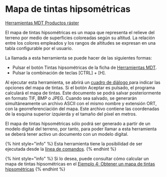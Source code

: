 # Mapa de tintas hipsométricas

[Herramientas MDT Productos ráster](../fichas-de-herramientas/ficha-de-herramientas-mdt/)

El mapa de tintas hipsométricas es un mapa que representa el relieve del terreno por medio de superficies coloreadas según su altitud. La relación entre los colores empleados y los rangos de altitudes se expresan en una tabla configurable por el usuario.

La llamada a esta herramienta se puede hacer de las siguientes formas:

* Pulsar el botón  Tintas hipsométricas de la ficha de [Herramientas MDT](../fichas-de-herramientas/ficha-de-herramientas-mdt/).
* Pulsar la combinación de teclas \[CTRL\] + \[H\].

Al ejecutar esta herramienta, se abrirá un [cuadro de diálogo ](../herramientas-mdt/mapa-de-tintas-hipsometricas/)para indicar las opciones del mapa de tintas. Si el botón Aceptar es pulsado, el programa calculará el mapa de tintas. Este documento se podrá salvar posteriormente en formato TIF, BMP o JPEG. Cuando sea salvado, se generarán simultáneamente un archivo ASCII con el mismo nombre y extensión ORT, con la georreferenciación del mapa. Este archivo contiene las coordenadas de la esquina superior izquierda y el tamaño del píxel en metros.

El mapa de tintas hipsométricas sólo podrá ser generado a partir de un modelo digital del terreno, por tanto, para poder llamar a esta herramienta se deberá tener activo un documento con un modelo digital.

{% hint style="info" %}
Esta herramienta tiene la posibilidad de ser ejecutada desde la [línea de comandos](../desde-linea-de-comando/linea-de-comando-mapa-de-tintas-hipsometricas.md).
{% endhint %}

{% hint style="info" %}
Si lo desea, puede consultar cómo calcular un mapa de tintas hipsométricas en el [Ejemplo 4: Obtener un mapa de tintas hipsométricas](../ejemplos/ejemplo4.md)
{% endhint %}

